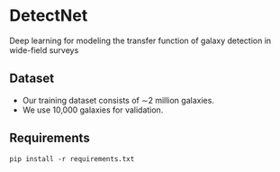# DetectNet
Deep learning for modeling the transfer function of galaxy detection in wide-field surveys

## Dataset
* Our training dataset consists of ∼2 million galaxies.
* We use 10,000 galaxies for validation.

## Requirements
`pip install -r requirements.txt`
